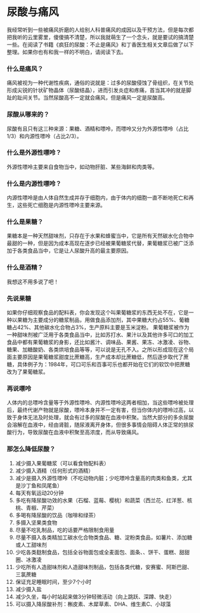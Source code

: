 # 尿酸与痛风

<aside>
我经常听到一些被痛风折磨的人给别人科普痛风的成因以及干预方法，但是每次都把我听的云里雾里，傻傻搞不清楚，所以我就萌生了一个念头，就是要试的搞清楚一些。在阅读了书籍《疯狂的尿酸：不止是痛风》和丁香医生相关文章后做了以下整理。如果你也有和我一样的不明白，请阅读下去。

### **什么是痛风？**

痛风被视为一种代谢性疾病，通俗的说就是：过多的尿酸侵蚀了骨组织，在关节处形成尖锐的针状矿物晶体（尿酸结晶），进而引发炎症和疼痛，首当其冲的就是脚趾的趾间关节。当然尿酸高不一定就会痛风，但是痛风一定是尿酸高。

### **尿酸从哪来的？**

尿酸有且只有这三种来源：果糖、酒精和嘌呤，而嘌呤又分为外源性嘌呤（占比1/3）和内源性嘌呤（占比2/3）。

### **什么是外源性嘌呤？**

外源性嘌呤主要来自食物当中，如动物肝脏、某些海鲜和肉类等。

### **什么是内源性嘌呤？**

内源性嘌呤是由人体自然生成并存于细胞内，由于体内的细胞一直不断地死亡和再生，这些死亡细胞是内源性嘌呤主要来源。

### **什么是果糖？**

果糖本是一种天然甜味剂，只存在于水果和蜂蜜当中，它是所有天然碳水化合物中最甜的一种，但是因为成本高现在逐步已经被果葡糖浆代替，果葡糖浆已被广泛添加于各类食品当中，它是让人尿酸升高的最主要原因。

### **什么是酒精？**

我想这不用多说了吧！

### **先说果糖**

如果你仔细观察食品的配料表，你会发现这个叫果葡糖浆的东西无处不在，它是一种以果糖为主要成分的糖浆制品，用做食品添加剂，其中果糖大约占55%、葡糖糖占42%、其他碳水化合物占3%，生产原料主要是玉米淀粉。 果葡糖浆被作为一种甜味剂被广泛用于各类食品当中，比如苏打水、果汁以及其他许多可口的加工食品中都有果葡糖浆的身影，还比如酱汁、调味品、果酱、果冻、冰激凌、谷物、糖果、加糖酸奶、各类烘培食品等等，可以说是无孔不入。之所以形成现在这个局面主要原因是果葡糖浆甜度比蔗糖高，生产成本却比蔗糖低，然后逐步取代了蔗糖，具体例子为：1984年，可口可乐和百事可乐也都开始在它们的软饮中把蔗糖改为了果葡糖浆。

### **再说嘌呤**

人体内的总嘌呤含量等于外源性嘌呤、内源性嘌呤这两者相加，当这些嘌呤被处理后，最终代谢产物就是尿酸，嘌呤本身并不一定有害，但当你体内的嘌呤过高，以致于身体无法及时处理，就会有过多的尿酸在血液中积聚。当然大部分的多余尿酸会溶解在血液中，经由肾脏，随尿液离开身体，但很多事情会阻碍人体正常的排尿酸行为，导致尿酸在血液中积聚至高浓度，而从导致痛风。

### **那怎么降低尿酸？**

1. 减少摄入果葡糖浆（可以看食物配料表）
2. 减少摄入酒精（任何形式的酒精）
3. 减少是摄入外源性嘌呤（不吃动物内脏；少吃嘌呤含量高的肉类和鱼类，尤其是沙丁鱼和凤尾鱼）
4. 每天有氧运动20分钟
5. 多吃有降尿酸功效的水果（石榴、蓝莓、樱桃）和蔬菜（西兰花、红洋葱、核桃、青椒、芹菜）
6. 多喝有降尿酸的饮品（咖啡和绿茶）
7. 多摄入坚果类食物
8. 尽量不吃乳制品，吃的话要严格限制食用量
9. 尽量不摄入各类精加工碳水化合物类食品、糖、淀粉类食品，如薯片、添加糖或人工甜味剂
10. 少吃各类麸制食品，包括全谷物面包或全麦面包、面条、、饼干、蛋糕、甜甜圈、冰激凌
11. 少吃所有人造甜味剂和人造甜味剂制品，包括各类代糖，安赛蜜、阿斯巴甜、三氯蔗糖
12. 保证充足睡眠时间，至少7个小时
13. 减少摄入盐
14. 减少久坐，每小时站起来做3分钟轻微活动（向上跳跃、深蹲、快走）
15. 可以摄入降尿酸补剂：槲皮素、木犀草素、DHA、维生素C、小球藻
